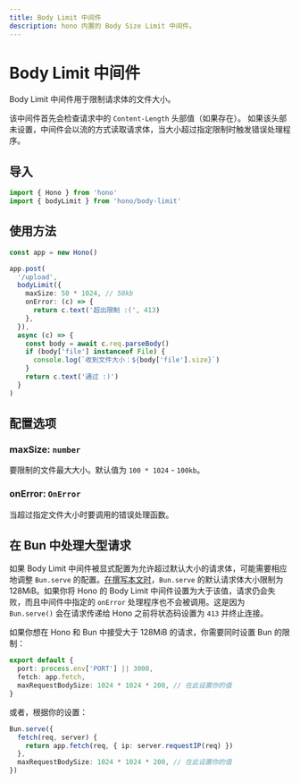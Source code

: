 ```yaml
---
title: Body Limit 中间件
description: hono 内置的 Body Size Limit 中间件。
---
```


# Body Limit 中间件

Body Limit 中间件用于限制请求体的文件大小。

该中间件首先会检查请求中的 `Content-Length` 头部值（如果存在）。
如果该头部未设置，中间件会以流的方式读取请求体，当大小超过指定限制时触发错误处理程序。

## 导入

```ts
import { Hono } from 'hono'
import { bodyLimit } from 'hono/body-limit'
```

## 使用方法

```ts
const app = new Hono()

app.post(
  '/upload',
  bodyLimit({
    maxSize: 50 * 1024, // 50kb
    onError: (c) => {
      return c.text('超出限制 :(', 413)
    },
  }),
  async (c) => {
    const body = await c.req.parseBody()
    if (body['file'] instanceof File) {
      console.log(`收到文件大小：${body['file'].size}`)
    }
    return c.text('通过 :)')
  }
)
```

## 配置选项

### <Badge type="danger" text="必填" /> maxSize: `number`

要限制的文件最大大小。默认值为 `100 * 1024` - `100kb`。

### <Badge type="info" text="可选" /> onError: `OnError`

当超过指定文件大小时要调用的错误处理函数。

## 在 Bun 中处理大型请求

如果 Body Limit 中间件被显式配置为允许超过默认大小的请求体，可能需要相应地调整 `Bun.serve` 的配置。[在撰写本文时](https://github.com/oven-sh/bun/blob/f2cfa15e4ef9d730fc6842ad8b79fb7ab4c71cb9/packages/bun-types/bun.d.ts#L2191)，`Bun.serve` 的默认请求体大小限制为 128MiB。如果你将 Hono 的 Body Limit 中间件设置为大于该值，请求仍会失败，而且中间件中指定的 `onError` 处理程序也不会被调用。这是因为 `Bun.serve()` 会在请求传递给 Hono 之前将状态码设置为 `413` 并终止连接。

如果你想在 Hono 和 Bun 中接受大于 128MiB 的请求，你需要同时设置 Bun 的限制：

```ts
export default {
  port: process.env['PORT'] || 3000,
  fetch: app.fetch,
  maxRequestBodySize: 1024 * 1024 * 200, // 在此设置你的值
}
```

或者，根据你的设置：

```ts
Bun.serve({
  fetch(req, server) {
    return app.fetch(req, { ip: server.requestIP(req) })
  },
  maxRequestBodySize: 1024 * 1024 * 200, // 在此设置你的值
})
```